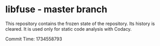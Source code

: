 # libfuse - master branch

This repository contains the frozen state of the repository.
Its history is cleared. It is used only for static code
analysis with Codacy.

Commit Time: 1734558793